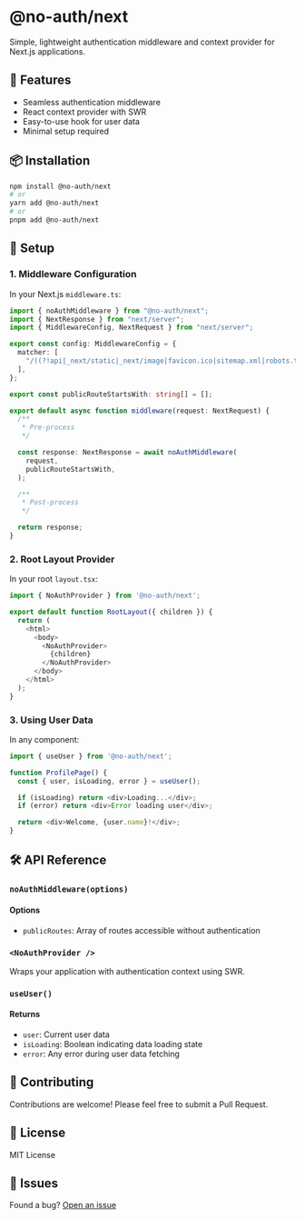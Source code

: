 # @no-auth/next

Simple, lightweight authentication middleware and context provider for Next.js applications.

## 🚀 Features

- Seamless authentication middleware
- React context provider with SWR
- Easy-to-use hook for user data
- Minimal setup required

## 📦 Installation

```bash
npm install @no-auth/next
# or
yarn add @no-auth/next
# or
pnpm add @no-auth/next
```

## 🔧 Setup

### 1. Middleware Configuration

In your Next.js `middleware.ts`:

```typescript
import { noAuthMiddleware } from "@no-auth/next";
import { NextResponse } from "next/server";
import { MiddlewareConfig, NextRequest } from "next/server";

export const config: MiddlewareConfig = {
  matcher: [
    "/((?!api|_next/static|_next/image|favicon.ico|sitemap.xml|robots.txt).*)",
  ],
};

export const publicRouteStartsWith: string[] = [];

export default async function middleware(request: NextRequest) {
  /**
   * Pre-process
   */

  const response: NextResponse = await noAuthMiddleware(
    request,
    publicRouteStartsWith,
  );

  /**
   * Post-process
   */

  return response;
}
```

### 2. Root Layout Provider

In your root `layout.tsx`:

```typescript
import { NoAuthProvider } from '@no-auth/next';

export default function RootLayout({ children }) {
  return (
    <html>
      <body>
        <NoAuthProvider>
          {children}
        </NoAuthProvider>
      </body>
    </html>
  );
}
```

### 3. Using User Data

In any component:

```typescript
import { useUser } from '@no-auth/next';

function ProfilePage() {
  const { user, isLoading, error } = useUser();

  if (isLoading) return <div>Loading...</div>;
  if (error) return <div>Error loading user</div>;

  return <div>Welcome, {user.name}!</div>;
}
```

## 🛠 API Reference

### `noAuthMiddleware(options)`

#### Options

- `publicRoutes`: Array of routes accessible without authentication

### `<NoAuthProvider />`

Wraps your application with authentication context using SWR.

### `useUser()`

#### Returns

- `user`: Current user data
- `isLoading`: Boolean indicating data loading state
- `error`: Any error during user data fetching

## 🤝 Contributing

Contributions are welcome! Please feel free to submit a Pull Request.

## 📄 License

MIT License

## 🐛 Issues

Found a bug? [Open an issue](https://github.com/Sagar-v4/no-auth/issues)
